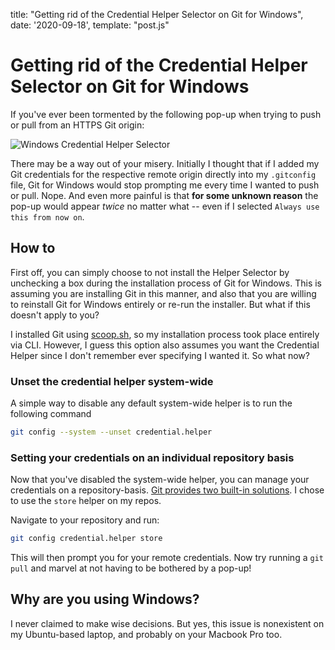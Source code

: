 title: "Getting rid of the Credential Helper Selector on Git for Windows", date: '2020-09-18', template: "post.js"

# Getting rid of the Credential Helper Selector on Git for Windows

If you've ever been tormented by the following pop-up when trying to push or pull from an HTTPS Git origin:

![Windows Credential Helper Selector](/img/blog/credential_helper/helper.jpg)

There may be a way out of your misery. Initially I thought that if I added my Git credentials for the respective remote origin directly into my `.gitconfig` file, Git for Windows would stop prompting me every time I wanted to push or pull. Nope. And even more painful is that **for some unknown reason** the pop-up would appear *twice* no matter what -- even if I selected `Always use this from now on`.

## How to

First off, you can simply choose to not install the Helper Selector by unchecking a box during the installation process of Git for Windows. This is assuming you are installing Git in this manner, and also that you are willing to reinstall Git for Windows entirely or re-run the installer. But what if this doesn't apply to you?

I installed Git using [scoop.sh](https://scoop.sh), so my installation process took place entirely via CLI. However, I guess this option also assumes you want the Credential Helper since I don't remember ever specifying I wanted it. So what now?

### Unset the credential helper system-wide

A simple way to disable any default system-wide helper is to run the following command

```bash
git config --system --unset credential.helper
```

### Setting your credentials on an individual repository basis

Now that you've disabled the system-wide helper, you can manage your credentials on a repository-basis. [Git provides two built-in solutions](https://git-scm.com/docs/gitcredentials#_avoiding_repetition). I chose to use the `store` helper on my repos.

Navigate to your repository and run:
```bash
git config credential.helper store
```

This will then prompt you for your remote credentials. Now try running a `git pull` and marvel at not having to be bothered by a pop-up!

## Why are you using Windows?

I never claimed to make wise decisions. But yes, this issue is nonexistent on my Ubuntu-based laptop, and probably on your Macbook Pro too.
